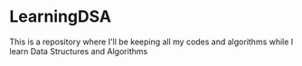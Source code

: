 # LearningDSA
This is a repository where I'll be keeping all my codes and algorithms while I learn Data Structures and Algorithms
